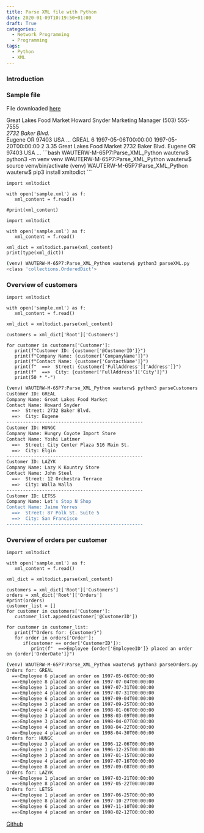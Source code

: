 ```yaml
---
title: Parse XML file with Python
date: 2020-01-09T10:19:50+01:00
draft: True
categories:
  - Network Programming
  - Programming
tags:
  - Python
  - XML
---
```

### Introduction


### Sample file
File downloaded [here](https://docs.microsoft.com/en-us/dotnet/csharp/programming-guide/concepts/linq/sample-xml-file-customers-and-orders-in-a-namespace)

<?xml version="1.0" encoding="utf-8"?>  
<Root xmlns="http://www.adventure-works.com">  
  <Customers>  
    <Customer CustomerID="GREAL">  
      <CompanyName>Great Lakes Food Market</CompanyName>  
      <ContactName>Howard Snyder</ContactName>  
      <ContactTitle>Marketing Manager</ContactTitle>  
      <Phone>(503) 555-7555</Phone>  
      <FullAddress>  
        <Address>2732 Baker Blvd.</Address>  
        <City>Eugene</City>  
        <Region>OR</Region>  
        <PostalCode>97403</PostalCode>  
        <Country>USA</Country>  
      </FullAddress>  
    </Customer>  
    <Customer CustomerID="HUNGC">   
    </Customer>  
    ...
  <Orders>  
    <Order>  
      <CustomerID>GREAL</CustomerID>  
      <EmployeeID>6</EmployeeID>  
      <OrderDate>1997-05-06T00:00:00</OrderDate>  
      <RequiredDate>1997-05-20T00:00:00</RequiredDate>  
      <ShipInfo ShippedDate="1997-05-09T00:00:00">  
        <ShipVia>2</ShipVia>  
        <Freight>3.35</Freight>  
        <ShipName>Great Lakes Food Market</ShipName>  
        <ShipAddress>2732 Baker Blvd.</ShipAddress>  
        <ShipCity>Eugene</ShipCity>  
        <ShipRegion>OR</ShipRegion>  
        <ShipPostalCode>97403</ShipPostalCode>  
        <ShipCountry>USA</ShipCountry>  
      </ShipInfo>  
   </Order>
   ...
  <Orders> 
```bash
WAUTERW-M-65P7:Parse_XML_Python wauterw$ python3 -m venv venv
WAUTERW-M-65P7:Parse_XML_Python wauterw$ source venv/bin/activate
(venv) WAUTERW-M-65P7:Parse_XML_Python wauterw$ pip3 install xmltodict
```

```python3
import xmltodict

with open('sample.xml') as f:
   xml_content = f.read()

#print(xml_content)
```

```python3
import xmltodict

with open('sample.xml') as f:
   xml_content = f.read()

xml_dict = xmltodict.parse(xml_content)
print(type(xml_dict))
```

```bash
(venv) WAUTERW-M-65P7:Parse_XML_Python wauterw$ python3 parseXML.py 
<class 'collections.OrderedDict'>
```


### Overview of customers
```python3
import xmltodict

with open('sample.xml') as f:
   xml_content = f.read()

xml_dict = xmltodict.parse(xml_content)

customers = xml_dict['Root']['Customers']

for customer in customers['Customer']:
   print(f"Customer ID: {customer['@CustomerID']}")
   print(f"Company Name: {customer['CompanyName']}")
   print(f"Contact Name: {customer['ContactName']}")
   print(f"  ==>  Street: {customer['FullAddress']['Address']}")
   print(f"  ==>  City: {customer['FullAddress']['City']}")
   print(50 * "-")
```

```bash
(venv) WAUTERW-M-65P7:Parse_XML_Python wauterw$ python3 parseCustomers.py 
Customer ID: GREAL
Company Name: Great Lakes Food Market
Contact Name: Howard Snyder
  ==>  Street: 2732 Baker Blvd.
  ==>  City: Eugene
--------------------------------------------------
Customer ID: HUNGC
Company Name: Hungry Coyote Import Store
Contact Name: Yoshi Latimer
  ==>  Street: City Center Plaza 516 Main St.
  ==>  City: Elgin
--------------------------------------------------
Customer ID: LAZYK
Company Name: Lazy K Kountry Store
Contact Name: John Steel
  ==>  Street: 12 Orchestra Terrace
  ==>  City: Walla Walla
--------------------------------------------------
Customer ID: LETSS
Company Name: Let's Stop N Shop
Contact Name: Jaime Yorres
  ==>  Street: 87 Polk St. Suite 5
  ==>  City: San Francisco
--------------------------------------------------
```

### Overview of orders per customer
```python3
import xmltodict

with open('sample.xml') as f:
   xml_content = f.read()

xml_dict = xmltodict.parse(xml_content)

customers = xml_dict['Root']['Customers']
orders = xml_dict['Root']['Orders']
#print(orders)
customer_list = []
for customer in customers['Customer']:
   customer_list.append(customer['@CustomerID'])
   
for customer in customer_list: 
   print(f"Orders for: {customer}")
   for order in orders['Order']:
      if(customer == order['CustomerID']):
         print(f"  ==>Employee {order['EmployeeID']} placed an order on {order['OrderDate']}")
```

```bash
(venv) WAUTERW-M-65P7:Parse_XML_Python wauterw$ python3 parseOrders.py 
Orders for: GREAL
  ==>Employee 6 placed an order on 1997-05-06T00:00:00
  ==>Employee 8 placed an order on 1997-07-04T00:00:00
  ==>Employee 1 placed an order on 1997-07-31T00:00:00
  ==>Employee 4 placed an order on 1997-07-31T00:00:00
  ==>Employee 6 placed an order on 1997-09-04T00:00:00
  ==>Employee 3 placed an order on 1997-09-25T00:00:00
  ==>Employee 4 placed an order on 1998-01-06T00:00:00
  ==>Employee 3 placed an order on 1998-03-09T00:00:00
  ==>Employee 3 placed an order on 1998-04-07T00:00:00
  ==>Employee 4 placed an order on 1998-04-22T00:00:00
  ==>Employee 4 placed an order on 1998-04-30T00:00:00
Orders for: HUNGC
  ==>Employee 3 placed an order on 1996-12-06T00:00:00
  ==>Employee 1 placed an order on 1996-12-25T00:00:00
  ==>Employee 3 placed an order on 1997-01-15T00:00:00
  ==>Employee 4 placed an order on 1997-07-16T00:00:00
  ==>Employee 8 placed an order on 1997-09-08T00:00:00
Orders for: LAZYK
  ==>Employee 1 placed an order on 1997-03-21T00:00:00
  ==>Employee 8 placed an order on 1997-05-22T00:00:00
Orders for: LETSS
  ==>Employee 1 placed an order on 1997-06-25T00:00:00
  ==>Employee 8 placed an order on 1997-10-27T00:00:00
  ==>Employee 6 placed an order on 1997-11-10T00:00:00
  ==>Employee 4 placed an order on 1998-02-12T00:00:00
  ```

  [Github](https://github.com/wiwa1978/blog-hugo-netlify-code/tree/master/Parse_XML_Python)